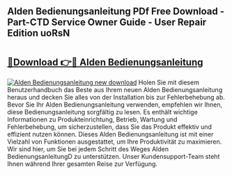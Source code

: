 ## Alden Bedienungsanleitung PDf Free Download - Part-CTD Service Owner Guide - User Repair Edition uoRsN

# <h2><a href="http://df57uk8.blite.top/?on=Alden+Bedienungsanleitung">🔗Download 👉🔴 Alden Bedienungsanleitung</a></h2>

[![Alden Bedienungsanleitung new download](https://i.imgur.com/lujVjoI.png)](http://df57uk8.blite.top/?on=Alden+Bedienungsanleitung)
Holen Sie mit diesem Benutzerhandbuch das Beste aus Ihrem neuen Alden Bedienungsanleitung heraus und decken Sie alles von der Installation bis zur Fehlerbehebung ab. Bevor Sie Ihr Alden Bedienungsanleitung verwenden, empfehlen wir Ihnen, diese Bedienungsanleitung sorgfältig zu lesen. Es enthält wichtige Informationen zu Produkteinrichtung, Betrieb, Wartung und Fehlerbehebung, um sicherzustellen, dass Sie das Produkt effektiv und effizient nutzen können. Dieses Alden Bedienungsanleitung ist mit einer Vielzahl von Funktionen ausgestattet, um Ihre Produktivität zu maximieren. Wir sind hier, um Sie bei jedem Schritt des Weges Alden BedienungsanleitungD zu unterstützen. Unser Kundensupport-Team steht Ihnen während Ihrer gesamten Reise zur Verfügung.
